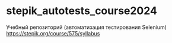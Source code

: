 # stepik_autotests_course2024
Учебный репозиторий (автоматизация тестирования Selenium)
https://stepik.org/course/575/syllabus